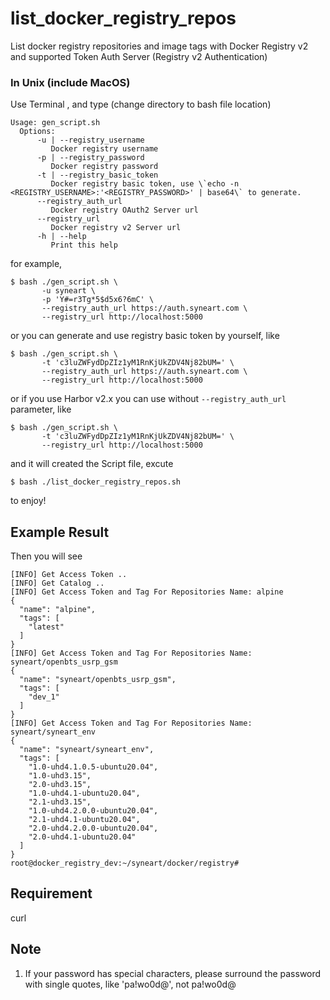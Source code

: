 # list_docker_registry_repos
List docker registry repositories and image tags with Docker Registry v2 and supported Token Auth Server (Registry v2 Authentication)

### In Unix (include MacOS)

Use Terminal , and type (change directory to bash file location)

```
Usage: gen_script.sh
  Options:
      -u | --registry_username
         Docker registry username
      -p | --registry_password
         Docker registry password
      -t | --registry_basic_token
         Docker registry basic token, use \`echo -n <REGISTRY_USERNAME>:'<REGISTRY_PASSWORD>' | base64\` to generate.
      --registry_auth_url
         Docker registry OAuth2 Server url
      --registry_url
         Docker registry v2 Server url
      -h | --help
         Print this help
```

for example,

```
$ bash ./gen_script.sh \
       -u syneart \
       -p 'Y#=r3Tg*5$d5x6?6mC' \
       --registry_auth_url https://auth.syneart.com \
       --registry_url http://localhost:5000
```

or you can generate and use registry basic token by yourself, like

```
$ bash ./gen_script.sh \
       -t 'c3luZWFydDpZIz1yM1RnKjUkZDV4Nj82bUM=' \
       --registry_auth_url https://auth.syneart.com \
       --registry_url http://localhost:5000
```

or if you use Harbor v2.x you can use without `--registry_auth_url` parameter, like

```
$ bash ./gen_script.sh \
       -t 'c3luZWFydDpZIz1yM1RnKjUkZDV4Nj82bUM=' \
       --registry_url http://localhost:5000
```

and it will created the Script file, excute

```
$ bash ./list_docker_registry_repos.sh
```
to enjoy!

## Example Result
Then you will see
```
[INFO] Get Access Token ..
[INFO] Get Catalog ..
[INFO] Get Access Token and Tag For Repositories Name: alpine
{
  "name": "alpine",
  "tags": [
    "latest"
  ]
}
[INFO] Get Access Token and Tag For Repositories Name: syneart/openbts_usrp_gsm
{
  "name": "syneart/openbts_usrp_gsm",
  "tags": [
    "dev_1"
  ]
}
[INFO] Get Access Token and Tag For Repositories Name: syneart/syneart_env
{
  "name": "syneart/syneart_env",
  "tags": [
    "1.0-uhd4.1.0.5-ubuntu20.04",
    "1.0-uhd3.15",
    "2.0-uhd3.15",
    "1.0-uhd4.1-ubuntu20.04",
    "2.1-uhd3.15",
    "1.0-uhd4.2.0.0-ubuntu20.04",
    "2.1-uhd4.1-ubuntu20.04",
    "2.0-uhd4.2.0.0-ubuntu20.04",
    "2.0-uhd4.1-ubuntu20.04"
  ]
}
root@docker_registry_dev:~/syneart/docker/registry#
```
## Requirement
curl

## Note
1. If your password has special characters, please surround the password with single quotes, like 'pa!wo0d@', not pa!wo0d@
